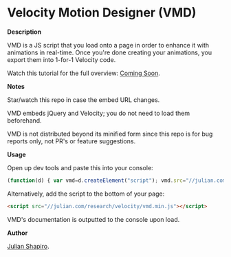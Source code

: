 Velocity Motion Designer (VMD)
===

**Description**

VMD is a JS script that you load onto a page in order to enhance it with animations in real-time. Once you're done creating your animations, you export them into 1-for-1 Velocity code.

Watch this tutorial for the full overview: [Coming Soon](http://ComingSoon.com).

**Notes**

Star/watch this repo in case the embed URL changes.

VMD embeds jQuery and Velocity; you do not need to load them beforehand.

VMD is not distributed beyond its minified form since this repo is for bug reports only, not PR's or feature suggestions.

**Usage**

Open up dev tools and paste this into your console:  
```javascript
(function(d) { var vmd=d.createElement("script"); vmd.src="//julian.com/research/velocity/vmd.min.js"; d.body.appendChild(vmd); })(document);
```

Alternatively, add the script to the bottom of your page:  
```html
<script src="//julian.com/research/velocity/vmd.min.js"></script>
```

VMD's documentation is outputted to the console upon load.

**Author**

[Julian Shapiro](http://twitter.com/shapiro).
